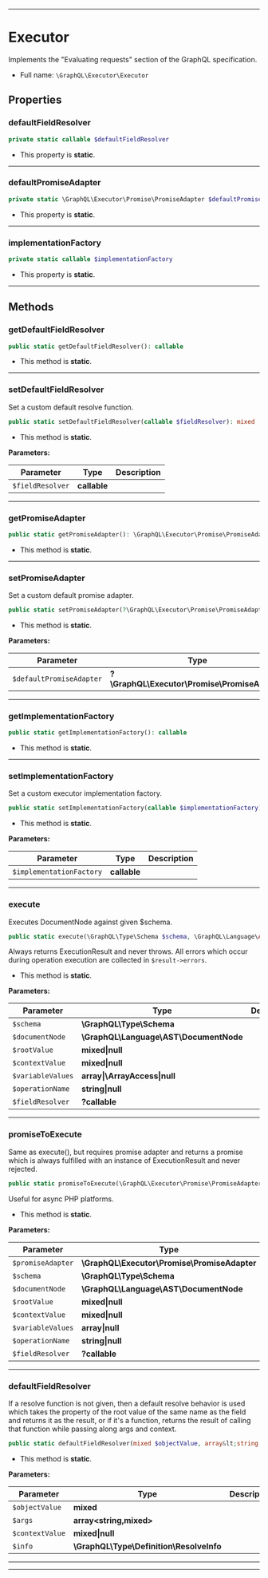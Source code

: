 ***

# Executor

Implements the "Evaluating requests" section of the GraphQL specification.

* Full name: `\GraphQL\Executor\Executor`

## Properties

### defaultFieldResolver

```php
private static callable $defaultFieldResolver
```

* This property is **static**.

***

### defaultPromiseAdapter

```php
private static \GraphQL\Executor\Promise\PromiseAdapter $defaultPromiseAdapter
```

* This property is **static**.

***

### implementationFactory

```php
private static callable $implementationFactory
```

* This property is **static**.

***

## Methods

### getDefaultFieldResolver

```php
public static getDefaultFieldResolver(): callable
```

* This method is **static**.

***

### setDefaultFieldResolver

Set a custom default resolve function.

```php
public static setDefaultFieldResolver(callable $fieldResolver): mixed
```

* This method is **static**.

**Parameters:**

| Parameter | Type | Description |
|-----------|------|-------------|
| `$fieldResolver` | **callable** |  |

***

### getPromiseAdapter

```php
public static getPromiseAdapter(): \GraphQL\Executor\Promise\PromiseAdapter
```

* This method is **static**.

***

### setPromiseAdapter

Set a custom default promise adapter.

```php
public static setPromiseAdapter(?\GraphQL\Executor\Promise\PromiseAdapter $defaultPromiseAdapter = null): mixed
```

* This method is **static**.

**Parameters:**

| Parameter | Type | Description |
|-----------|------|-------------|
| `$defaultPromiseAdapter` | **?\GraphQL\Executor\Promise\PromiseAdapter** |  |

***

### getImplementationFactory

```php
public static getImplementationFactory(): callable
```

* This method is **static**.

***

### setImplementationFactory

Set a custom executor implementation factory.

```php
public static setImplementationFactory(callable $implementationFactory): mixed
```

* This method is **static**.

**Parameters:**

| Parameter | Type | Description |
|-----------|------|-------------|
| `$implementationFactory` | **callable** |  |

***

### execute

Executes DocumentNode against given $schema.

```php
public static execute(\GraphQL\Type\Schema $schema, \GraphQL\Language\AST\DocumentNode $documentNode, mixed|null $rootValue = null, mixed|null $contextValue = null, array|\ArrayAccess|null $variableValues = null, string|null $operationName = null, ?callable $fieldResolver = null): \GraphQL\Executor\ExecutionResult|\GraphQL\Executor\Promise\Promise
```

Always returns ExecutionResult and never throws.
All errors which occur during operation execution are collected in `$result->errors`.

* This method is **static**.

**Parameters:**

| Parameter | Type | Description |
|-----------|------|-------------|
| `$schema` | **\GraphQL\Type\Schema** |  |
| `$documentNode` | **\GraphQL\Language\AST\DocumentNode** |  |
| `$rootValue` | **mixed&#124;null** |  |
| `$contextValue` | **mixed&#124;null** |  |
| `$variableValues` | **array&#124;\ArrayAccess&#124;null** |  |
| `$operationName` | **string&#124;null** |  |
| `$fieldResolver` | **?callable** |  |

***

### promiseToExecute

Same as execute(), but requires promise adapter and returns a promise which is always
fulfilled with an instance of ExecutionResult and never rejected.

```php
public static promiseToExecute(\GraphQL\Executor\Promise\PromiseAdapter $promiseAdapter, \GraphQL\Type\Schema $schema, \GraphQL\Language\AST\DocumentNode $documentNode, mixed|null $rootValue = null, mixed|null $contextValue = null, array|null $variableValues = null, string|null $operationName = null, ?callable $fieldResolver = null): \GraphQL\Executor\Promise\Promise
```

Useful for async PHP platforms.

* This method is **static**.

**Parameters:**

| Parameter | Type | Description |
|-----------|------|-------------|
| `$promiseAdapter` | **\GraphQL\Executor\Promise\PromiseAdapter** |  |
| `$schema` | **\GraphQL\Type\Schema** |  |
| `$documentNode` | **\GraphQL\Language\AST\DocumentNode** |  |
| `$rootValue` | **mixed&#124;null** |  |
| `$contextValue` | **mixed&#124;null** |  |
| `$variableValues` | **array&#124;null** |  |
| `$operationName` | **string&#124;null** |  |
| `$fieldResolver` | **?callable** |  |

***

### defaultFieldResolver

If a resolve function is not given, then a default resolve behavior is used
which takes the property of the root value of the same name as the field
and returns it as the result, or if it's a function, returns the result
of calling that function while passing along args and context.

```php
public static defaultFieldResolver(mixed $objectValue, array&lt;string,mixed&gt; $args, mixed|null $contextValue, \GraphQL\Type\Definition\ResolveInfo $info): mixed|null
```

* This method is **static**.

**Parameters:**

| Parameter | Type | Description |
|-----------|------|-------------|
| `$objectValue` | **mixed** |  |
| `$args` | **array<string,mixed>** |  |
| `$contextValue` | **mixed&#124;null** |  |
| `$info` | **\GraphQL\Type\Definition\ResolveInfo** |  |

***


***

